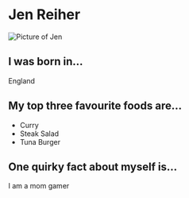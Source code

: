 # Jen Reiher
![Picture of Jen](https://www.canadalearningcode.ca/wp-content/uploads/2017/07/jen.jpg)

## I was born in...
England

## My top three favourite foods are...
* Curry
* Steak Salad
* Tuna Burger

## One quirky fact about myself is...
I am a mom gamer

